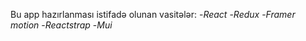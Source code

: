 Bu app hazırlanması istifadə olunan vasitələr:
-*React*
-*Redux*
-*Framer motion*
-*Reactstrap*
-*Mui*

